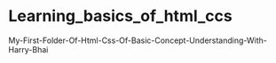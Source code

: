 # Learning_basics_of_html_ccs
My-First-Folder-Of-Html-Css-Of-Basic-Concept-Understanding-With-Harry-Bhai
